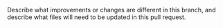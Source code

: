 Describe what improvements or changes are different in this branch, and describe what files will need to be updated in this pull request.
